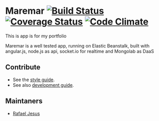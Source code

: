 Maremar [![Build Status](https://travis-ci.org/rafaeljesus/maremar.svg?branch=master)](https://travis-ci.org/rafaeljesus/maremar) [![Coverage Status](https://coveralls.io/repos/rafaeljesus/maremar/badge.png?branch=with-angular)](https://coveralls.io/r/rafaeljesus/maremar?branch=with-angular) [![Code Climate](https://codeclimate.com/github/rafaeljesus/maremar/badges/gpa.svg)](https://codeclimate.com/github/rafaeljesus/maremar)
===============

This is app is for my portfolio

Maremar is a well tested app, running on Elastic Beanstalk, built with angular.js, node.js as api, socket.io for realtime and Mongolab as DaaS

Contribute
----------

* See the [style guide](https://github.com/copycopter/style-guide).
* See also [development guide](https://github.com/thoughtbot/guides).

Maintaners
----------

* [Rafael Jesus](https://github.com/rafaeljesus)
